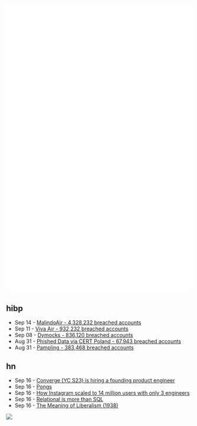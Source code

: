 ![Metrics](https://raw.githubusercontent.com/phixion/phixion/master/metrics.svg)

## hibp

<!--
for https://github.com/phixion/phixion/blob/main/.github/workflows/feeds.yml
-->
<!--START_SECTION:haveibeenpwnd-->
- Sep 14 - [MalindoAir - 4,328,232 breached accounts](https://haveibeenpwned.com/PwnedWebsites#MalindoAir)
- Sep 11 - [Viva Air - 932,232 breached accounts](https://haveibeenpwned.com/PwnedWebsites#VivaAir)
- Sep 08 - [Dymocks - 836,120 breached accounts](https://haveibeenpwned.com/PwnedWebsites#Dymocks)
- Aug 31 - [Phished Data via CERT Poland - 67,943 breached accounts](https://haveibeenpwned.com/PwnedWebsites#CERTPolandPhish)
- Aug 31 - [Pampling - 383,468 breached accounts](https://haveibeenpwned.com/PwnedWebsites#Pampling)
<!--END_SECTION:haveibeenpwnd-->

## hn

<!--
for https://github.com/phixion/phixion/blob/main/.github/workflows/feeds.yml
-->
<!--START_SECTION:hn-->
- Sep 16 - [Converge (YC S23) is hiring a founding product engineer](https://www.ycombinator.com/companies/converge/jobs/vc4Nbeh-founding-product-engineer)
- Sep 16 - [Pongs](https://pippinbarr.com/pongs/info/)
- Sep 16 - [How Instagram scaled to 14 million users with only 3 engineers](https://engineercodex.substack.com/p/how-instagram-scaled-to-14-million)
- Sep 16 - [Relational is more than SQL](https://fauna.com/blog/relational-is-more-than-sql)
- Sep 16 - [The Meaning of Liberalism (1938)](https://www.roberthjackson.org/speech-and-writing/the-meaning-of-liberalism/)
<!--END_SECTION:hn-->

<!--
for https://yhype.me
-->
![](https://hit.yhype.me/github/profile?user_id=13013670)
